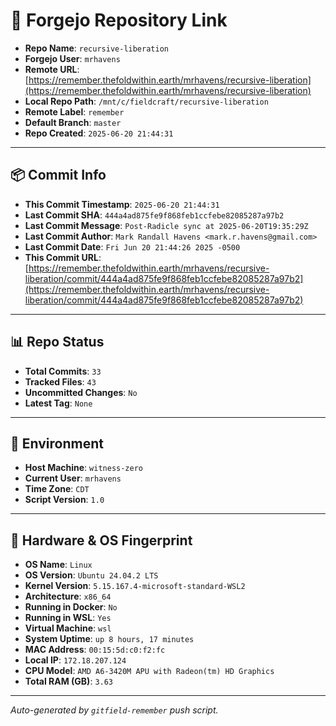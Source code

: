 # 🔗 Forgejo Repository Link

- **Repo Name**: `recursive-liberation`
- **Forgejo User**: `mrhavens`
- **Remote URL**: [https://remember.thefoldwithin.earth/mrhavens/recursive-liberation](https://remember.thefoldwithin.earth/mrhavens/recursive-liberation)
- **Local Repo Path**: `/mnt/c/fieldcraft/recursive-liberation`
- **Remote Label**: `remember`
- **Default Branch**: `master`
- **Repo Created**: `2025-06-20 21:44:31`

---

## 📦 Commit Info

- **This Commit Timestamp**: `2025-06-20 21:44:31`
- **Last Commit SHA**: `444a4ad875fe9f868feb1ccfebe82085287a97b2`
- **Last Commit Message**: `Post-Radicle sync at 2025-06-20T19:35:29Z`
- **Last Commit Author**: `Mark Randall Havens <mark.r.havens@gmail.com>`
- **Last Commit Date**: `Fri Jun 20 21:44:26 2025 -0500`
- **This Commit URL**: [https://remember.thefoldwithin.earth/mrhavens/recursive-liberation/commit/444a4ad875fe9f868feb1ccfebe82085287a97b2](https://remember.thefoldwithin.earth/mrhavens/recursive-liberation/commit/444a4ad875fe9f868feb1ccfebe82085287a97b2)

---

## 📊 Repo Status

- **Total Commits**: `33`
- **Tracked Files**: `43`
- **Uncommitted Changes**: `No`
- **Latest Tag**: `None`

---

## 🧭 Environment

- **Host Machine**: `witness-zero`
- **Current User**: `mrhavens`
- **Time Zone**: `CDT`
- **Script Version**: `1.0`

---

## 🧬 Hardware & OS Fingerprint

- **OS Name**: `Linux`
- **OS Version**: `Ubuntu 24.04.2 LTS`
- **Kernel Version**: `5.15.167.4-microsoft-standard-WSL2`
- **Architecture**: `x86_64`
- **Running in Docker**: `No`
- **Running in WSL**: `Yes`
- **Virtual Machine**: `wsl`
- **System Uptime**: `up 8 hours, 17 minutes`
- **MAC Address**: `00:15:5d:c0:f2:fc`
- **Local IP**: `172.18.207.124`
- **CPU Model**: `AMD A6-3420M APU with Radeon(tm) HD Graphics`
- **Total RAM (GB)**: `3.63`

---

_Auto-generated by `gitfield-remember` push script._
